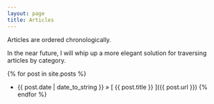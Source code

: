 ```yaml
---
layout: page
title: Articles
---
```

Articles are ordered chronologically.
<p class="message">
  In the near future, I will whip up a more elegant solution for traversing articles by category. 
</p>

{% for post in site.posts %}
  * {{ post.date | date_to_string }} &raquo; [ {{ post.title }} ]({{ post.url }})
{% endfor %}
